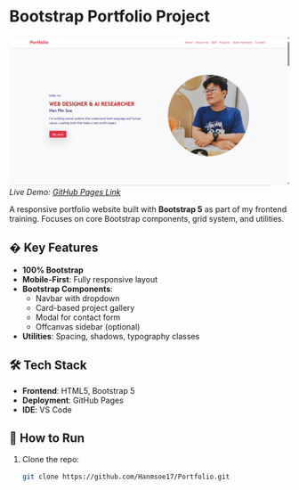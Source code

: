 # Bootstrap Portfolio Project

![Portfolio Screenshot](./screenshot.png)  
*Live Demo: [GitHub Pages Link](https://github.com/Hanmsoe17/Portfolio.git)*  

A responsive portfolio website built with **Bootstrap 5** as part of my frontend training. Focuses on core Bootstrap components, grid system, and utilities.

## � Key Features  
- **100% Bootstrap**
- **Mobile-First**: Fully responsive layout  
- **Bootstrap Components**:  
  - Navbar with dropdown  
  - Card-based project gallery  
  - Modal for contact form  
  - Offcanvas sidebar (optional)  
- **Utilities**: Spacing, shadows, typography classes  

## 🛠 Tech Stack  
- **Frontend**: HTML5, Bootstrap 5  
- **Deployment**: GitHub Pages  
- **IDE**: VS Code  

## 🚀 How to Run  
1. Clone the repo:  
   ```bash
   git clone https://github.com/Hanmsoe17/Portfolio.git
